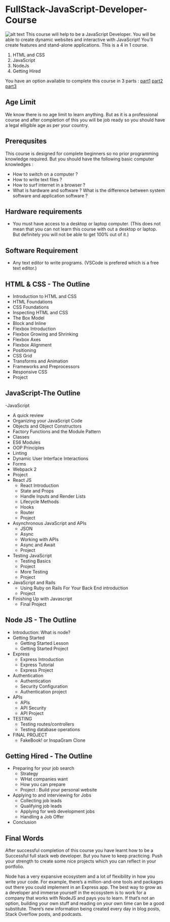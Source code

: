 # FullStack-JavaScript-Developer-Course

![alt text](https://github.com/subratsir/FullStack-JavaScript-Developer-Course/blob/main/1.jpg?raw=true)
This course will help to be a JavaScript Developer. You will be able to create dynamic websites and interactive with JavaScript! You'll create features and stand-alone applications. This is a 4 in 1 course.
1. HTML and CSS
2. JavaScript
3. NodeJs
4. Getting Hired

You have an option available to complete this course in 3 parts : [part1](https://github.com/subratsir/FullStack-JavaScript-Developer-Course/blob/main/Full-Stack-Web-Developer-Part1.md) [part2](https://github.com/subratsir/FullStack-JavaScript-Developer-Course/blob/main/Full-Stack-Web-Developer-Part2.md) [part3](https://github.com/subratsir/FullStack-JavaScript-Developer-Course/blob/main/Full-Stack-Web-Developer-Part3.md)

## Age Limit
We know there is no age limit to learn anything. But as it is a professional course and after completion of this you will be job ready so you should have a legal elligible age as per your country.

## Prerequsites
This course is designed for complete beginners so no prior programming knowledge required. But you should have the following basic computer knowledges :
- How to switch on a computer ?
- How to write text files ?
- How to surf internet in a browser ?
- What is hardware and software ? What is the difference between system software and application software ?

## Hardware requirements
- You must have access to a desktop or laptop computer. (This does not mean that you can not learn this course with out a desktop or laptop. But definitely you will not be able to get 100% out of it.)

## Software Requirement
- Any text editor to write programs. (VSCode is prefered which is a free text editor.)

## HTML & CSS - The Outline

- Introduction to HTML and CSS
- HTML Foundations
- CSS Foundations
- Inspecting HTML and CSS
- The Box Model
- Block and Inline
- Flexbox Introduction
- Flexbox Growing and Shrinking
- Flexbox Axes
- Flexbox Alignment
- Positioning
- CSS Grid
- Transforms and Animation
- Frameworks and Preprocessors
- Responsive CSS
- Project
  
## JavaScript-The Outline

-JavaScript
  - A quick review 
  - Organizing your JavaScript Code
  - Objects and Object Constructors 
  - Factory Functions and the Module Pattern 
  - Classes 
  - ES6 Modules
  - OOP Principles
  - Linting 
  - Dynamic User Interface Interactions 
  - Forms
  - Webpack 2
  - Project
- React JS
  - React Introduction
  - State and Props
  - Handle Inputs and Render Lists
  - Lifecycle Methods
  - Hooks 
  - Router
  - Project
- Asynchronous JavaScript and APIs
  - JSON 
  - Async
  - Working with APIs 
  - Async and Await
  - Project
- Testing JavaScript
  - Testing Basics
  - Project
  - More Testing 
  - Project
- JavaScript and Rails
  - Using Ruby on Rails For Your Back End introduction
  - Project
- Finishing Up with Javascript
  - Final Project

## Node JS - The Outline

- Introduction: What is node?
- Getting Started
  - Getting Started Lesson 
  - Getting Started Project 
- Express
  - Express Introduction 
  - Express Tutorial
  - Express Project
- Authentication
  - Authentication 
  - Security Configuration
  - Authentication project
- APIs
    - APIs 
    - API Security 
    - API Project 
- TESTING
    - Testing routes/controllers 
    - Testing database operations 
- FINAL PROJECT 
    - FakeBook! or InspaGram Clone
    
## Getting Hired - The Outline
- Preparing for your job search  
  - Strategy
  - WHat companies want
  - How you can prepare
  - Project : Build your personal website
- Applying to and interviewing for Jobs
  - Collecting job leads
  - Qualifying job leads
  - Applying for web development jobs
  - Handling a Job Offer
- Conclusion  

## Final Words
After successful completion of this course you have learnt how to be a Successful full stack web developer. But you have to keep practicing. Push your strength to create some nice projects which you can reflect in your portfolio.

Node has a very expansive ecosystem and a lot of flexibility in how you write your code. For example, there’s a million-and-one tools and packages out there you could implement in an Express app. The best way to grow as a developer and immerse yourself in the ecosystem is to work for a company that works with NodeJS and pays you to learn. If that’s not an option, building your own stuff and reading on your own time can be a good substitute. There’s new information being created every day in blog posts, Stack Overflow posts, and podcasts.
    
